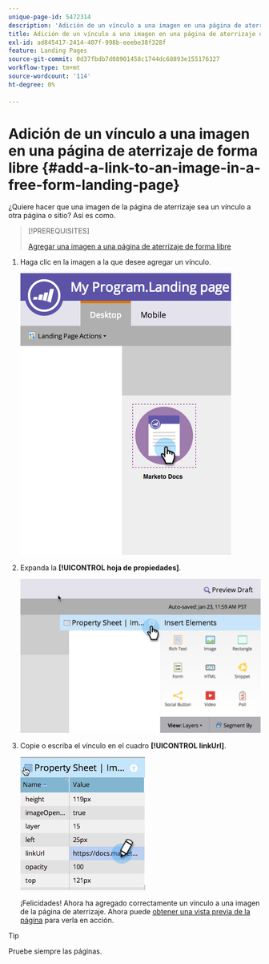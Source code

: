 ```yaml
---
unique-page-id: 5472314
description: 'Adición de un vínculo a una imagen en una página de aterrizaje de forma libre: documentos de Marketo, documentación del producto'
title: Adición de un vínculo a una imagen en una página de aterrizaje de forma libre
exl-id: ad845417-2414-407f-998b-eeebe38f328f
feature: Landing Pages
source-git-commit: 0d37fbdb7d08901458c1744dc68893e155176327
workflow-type: tm+mt
source-wordcount: '114'
ht-degree: 0%

---
```


# Adición de un vínculo a una imagen en una página de aterrizaje de forma libre {#add-a-link-to-an-image-in-a-free-form-landing-page}

¿Quiere hacer que una imagen de la página de aterrizaje sea un vínculo a otra página o sitio? Así es como.

>[!PREREQUISITES]
>
>[Agregar una imagen a una página de aterrizaje de forma libre](/help/marketo/product-docs/demand-generation/landing-pages/free-form-landing-pages/add-an-image-to-a-free-form-landing-page.md)

1. Haga clic en la imagen a la que desee agregar un vínculo.

   ![](assets/click-on-image.png)

1. Expanda la **[!UICONTROL hoja de propiedades]**.

   ![](assets/image2015-5-21-15-3a42-3a27.png)

1. Copie o escriba el vínculo en el cuadro **[!UICONTROL linkUrl]**.

   ![](assets/add-link.png)

   ¡Felicidades! Ahora ha agregado correctamente un vínculo a una imagen de la página de aterrizaje. Ahora puede [obtener una vista previa de la página](/help/marketo/product-docs/demand-generation/landing-pages/landing-page-actions/preview-a-landing-page.md) para verla en acción.

>[!TIP]
>
>Pruebe siempre las páginas.
